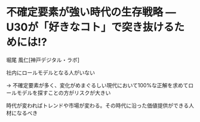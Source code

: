 # 不確定要素が強い時代の生存戦略 ― U30が「好きなコト」で突き抜けるためには!?

堀尾 風仁[神戸デジタル・ラボ]

社内にロールモデルとなる人がいない

-> 不確定要素が多く、変化がめまぐるしい現代において100%な正解を求めてロールモデルを探すことの方がリスクが大きい

時代が変わればトレンドや市場が変わる。その時代に沿った価値提供ができる人材になるべき



